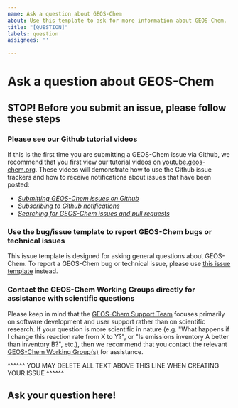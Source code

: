 ```yaml
---
name: Ask a question about GEOS-Chem
about: Use this template to ask for more information about GEOS-Chem.
title: "[QUESTION]"
labels: question
assignees: ''

---
```


# Ask a question about GEOS-Chem

## STOP!  Before you submit an issue, please follow these steps

### Please see our Github tutorial videos
If this is the first time you are submitting a GEOS-Chem issue via Github, we recommend that you first view our tutorial videos on [youtube.geos-chem.org](http://youtube.geos-chem.org).  These videos will demonstrate how to use the Github issue trackers and how to receive notifications about issues that have been posted:

  * [*Submitting GEOS-Chem issues on Github*](https://www.youtube.com/watch?v=dFBhdotYVf8&t=1103s)
  * [*Subscribing to Github notifications*](https://www.youtube.com/watch?v=RuH6zeYuzuY)
  * [*Searching for GEOS-Chem issues and pull requests*](https://www.youtube.com/watch?v=EiZC2vaXNnU&t=35s)

### Use the bug/issue template to report GEOS-Chem bugs or technical issues

This issue template is designed for asking general questions about GEOS-Chem. To report a GEOS-Chem bug or technical issue, please use [this issue template](https://github.com/geoschem/geos-chem/issues/new?assignees=&labels=&template=report-a-bug-or-technical-issue.md&title=%5BBUG%2FISSUE%5D) instead.

### Contact the GEOS-Chem Working Groups directly for assistance with scientific questions

Please keep in mind that the [GEOS-Chem Support Team](http://wiki.geos-chem.org/GEOS-Chem_Support_Team) focuses primarily on software development and user support rather than on scientific research. If your question is more scientific in nature (e.g. "What happens if I change this reaction rate from X to Y?", or "Is emissions inventory A better than inventory B?", etc.), then we recommend that you contact the relevant [GEOS-Chem Working Group(s)](http://www.geos-chem.org/geos_working_groups.html) for assistance.

^^^^^^ YOU MAY DELETE ALL TEXT ABOVE THIS LINE WHEN CREATING YOUR ISSUE ^^^^^^

## Ask your question here!
